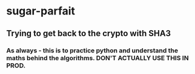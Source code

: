 # sugar-parfait
## Trying to get back to the crypto with SHA3

### As always - this is to practice python and understand the maths behind the algorithms. DON'T ACTUALLY USE THIS IN PROD.